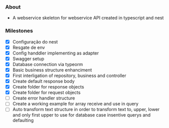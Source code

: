 ### About
- A webservice skeleton for webservice API created in typescript and nest

### Milestones

- [X] Configuração do nest
- [X] Resgate de env
- [X] Config handdler implementing as adapter
- [X] Swagger setup
- [X] Database connection via typeorm
- [X] Basic business structure enhanciment
- [X] First interligation of repository, business and controller
- [X] Create default response body
- [X] Create folder for response objects
- [X] Create folder for request objects
- [ ] Create error handler structure
- [ ] Create a working example for array receive and use in query
- [ ] Auto transform text structure in order to transform text to, upper, lower and only first upper to use for database case insentive querys and defaulting